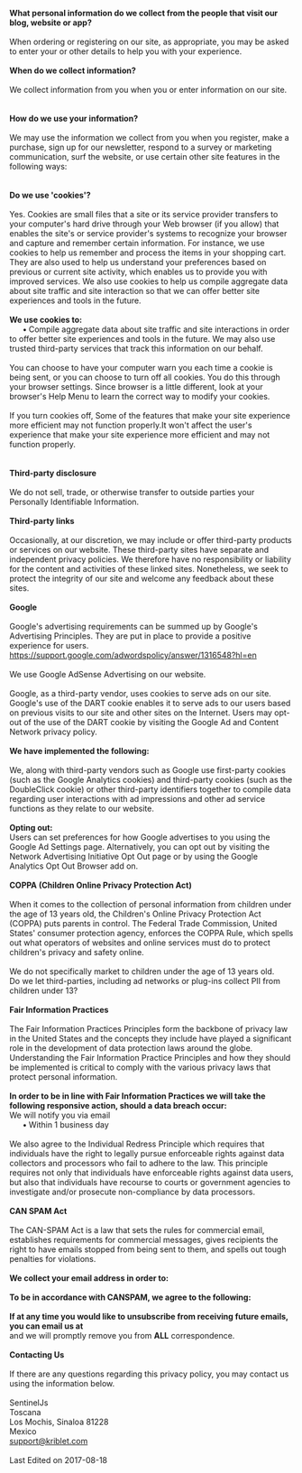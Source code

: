 <!-- TITLE: Privacy Policy -->
<!-- SUBTITLE: This privacy policy has been compiled to better serve those who are concerned with how their 'Personally Identifiable Information' (PII) is being used online. PII, as described in US privacy law and information security, is information that can be used on its own or with other information to identify, contact, or locate a single person, or to identify an individual in context. Please read our privacy policy carefully to get a clear understanding of how we collect, use, protect or otherwise handle your Personally Identifiable Information in accordance with our website.-->

<br></div><span id='infoCo'></span><br><div class='grayText'><strong>What personal information do we collect from the people that visit our blog, website or app?</strong></div><br /><div class='innerText'>When ordering or registering on our site, as appropriate, you may be asked to enter your  or other details to help you with your experience.</div><br><div class='grayText'><strong>When do we collect information?</strong></div><br /><div class='innerText'>We collect information from you when you or enter information on our site.</div><br> <span id='infoUs'></span><br><div class='grayText'><strong>How do we use your information? </strong></div><br /><div class='innerText'> We may use the information we collect from you when you register, make a purchase, sign up for our newsletter, respond to a survey or marketing communication, surf the website, or use certain other site features in the following ways:<br><br></div><span id='coUs'></span><br><div class='grayText'><strong>Do we use 'cookies'?</strong></div><br /><div class='innerText'>Yes. Cookies are small files that a site or its service provider transfers to your computer's hard drive through your Web browser (if you allow) that enables the site's or service provider's systems to recognize your browser and capture and remember certain information. For instance, we use cookies to help us remember and process the items in your shopping cart. They are also used to help us understand your preferences based on previous or current site activity, which enables us to provide you with improved services. We also use cookies to help us compile aggregate data about site traffic and site interaction so that we can offer better site experiences and tools in the future.</div><div class='innerText'><br><strong>We use cookies to:</strong></div><div class='innerText'>&nbsp;&nbsp;&nbsp;&nbsp;&nbsp; <strong>&bull;</strong> Compile aggregate data about site traffic and site interactions in order to offer better site experiences and tools in the future. We may also use trusted third-party services that track this information on our behalf.</div><div class='innerText'><br>You can choose to have your computer warn you each time a cookie is being sent, or you can choose to turn off all cookies. You do this through your browser settings. Since browser is a little different, look at your browser's Help Menu to learn the correct way to modify your cookies.<br></div><br><div class='innerText'>If you turn cookies off, Some of the features that make your site experience more efficient may not function properly.It won't affect the user's experience that make your site experience more efficient and may not function properly.</div><br><span id='trDi'></span><br><div class='grayText'><strong>Third-party disclosure</strong></div><br /><div class='innerText'>We do not sell, trade, or otherwise transfer to outside parties your Personally Identifiable Information.</div><span id='trLi'></span><br><div class='grayText'><strong>Third-party links</strong></div><br /><div class='innerText'>Occasionally, at our discretion, we may include or offer third-party products or services on our website. These third-party sites have separate and independent privacy policies. We therefore have no responsibility or liability for the content and activities of these linked sites. Nonetheless, we seek to protect the integrity of our site and welcome any feedback about these sites.</div><span id='gooAd'></span><br><div class='blueText'><strong>Google</strong></div><br /><div class='innerText'>Google's advertising requirements can be summed up by Google's Advertising Principles. They are put in place to provide a positive experience for users. https://support.google.com/adwordspolicy/answer/1316548?hl=en <br><br></div><div class='innerText'>We use Google AdSense Advertising on our website.</div><div class='innerText'><br>Google, as a third-party vendor, uses cookies to serve ads on our site. Google's use of the DART cookie enables it to serve ads to our users based on previous visits to our site and other sites on the Internet. Users may opt-out of the use of the DART cookie by visiting the Google Ad and Content Network privacy policy.<br></div><div class='innerText'><br><strong>We have implemented the following:</strong></div><br><div class='innerText'>We, along with third-party vendors such as Google use first-party cookies (such as the Google Analytics cookies) and third-party cookies (such as the DoubleClick cookie) or other third-party identifiers together to compile data regarding user interactions with ad impressions and other ad service functions as they relate to our website. </div><div class='innerText'><br><strong>Opting out:</strong><br>
					Users can set preferences for how Google advertises to you using the Google Ad Settings page. Alternatively, you can opt out by visiting the Network Advertising Initiative Opt Out page or by using the Google Analytics Opt Out Browser add on.</div><span id='coppAct'></span><br><div class='blueText'><strong>COPPA (Children Online Privacy Protection Act)</strong></div><br /><div class='innerText'>When it comes to the collection of personal information from children under the age of 13 years old, the Children's Online Privacy Protection Act (COPPA) puts parents in control.  The Federal Trade Commission, United States' consumer protection agency, enforces the COPPA Rule, which spells out what operators of websites and online services must do to protect children's privacy and safety online.<br><br></div><div class='innerText'>We do not specifically market to children under the age of 13 years old.</div><div class='innerText'>Do we let third-parties, including ad networks or plug-ins collect PII from children under 13?</div><span id='ftcFip'></span><br><div class='blueText'><strong>Fair Information Practices</strong></div><br /><div class='innerText'>The Fair Information Practices Principles form the backbone of privacy law in the United States and the concepts they include have played a significant role in the development of data protection laws around the globe. Understanding the Fair Information Practice Principles and how they should be implemented is critical to comply with the various privacy laws that protect personal information.<br><br></div><div class='innerText'><strong>In order to be in line with Fair Information Practices we will take the following responsive action, should a data breach occur:</strong></div><div class='innerText'>We will notify you via email</div><div class='innerText'>&nbsp;&nbsp;&nbsp;&nbsp;&nbsp; <strong>&bull;</strong> Within 1 business day</div><div class='innerText'><br>We also agree to the Individual Redress Principle which requires that individuals have the right to legally pursue enforceable rights against data collectors and processors who fail to adhere to the law. This principle requires not only that individuals have enforceable rights against data users, but also that individuals have recourse to courts or government agencies to investigate and/or prosecute non-compliance by data processors.</div><span id='canSpam'></span><br><div class='blueText'><strong>CAN SPAM Act</strong></div><br /><div class='innerText'>The CAN-SPAM Act is a law that sets the rules for commercial email, establishes requirements for commercial messages, gives recipients the right to have emails stopped from being sent to them, and spells out tough penalties for violations.<br><br></div><div class='innerText'><strong>We collect your email address in order to:</strong></div><div class='innerText'><br><strong>To be in accordance with CANSPAM, we agree to the following:</strong></div><div class='innerText'><strong><br>If at any time you would like to unsubscribe from receiving future emails, you can email us at</strong></div> and we will promptly remove you from <strong>ALL</strong> correspondence.</div><br><span id='ourCon'></span><br><div class='blueText'><strong>Contacting Us</strong></div><br /><div class='innerText'>If there are any questions regarding this privacy policy, you may contact us using the information below.<br><br></div><div class='innerText'>SentinelJs</div><div class='innerText'>Toscana</div>Los Mochis, Sinaloa 81228 <div class='innerText'>Mexico</div><div class='innerText'>support@kriblet.com</div><div class='innerText'><br>Last Edited on 2017-08-18</div></div>
